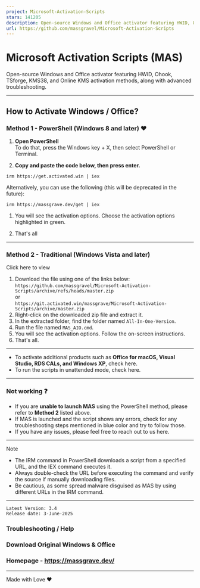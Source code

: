 ```yaml
---
project: Microsoft-Activation-Scripts
stars: 141205
description: Open-source Windows and Office activator featuring HWID, Ohook, TSforge, KMS38, and Online KMS activation methods, along with advanced troubleshooting.
url: https://github.com/massgravel/Microsoft-Activation-Scripts
---
```


Microsoft Activation Scripts (MAS)
==================================

Open-source Windows and Office activator featuring HWID, Ohook, TSforge, KMS38, and Online KMS activation methods, along with advanced troubleshooting.

* * *

How to Activate Windows / Office?
---------------------------------

### Method 1 - PowerShell (Windows 8 and later) ❤️

1.  **Open PowerShell**  
    To do that, press the Windows key + X, then select PowerShell or Terminal.
    
2.  **Copy and paste the code below, then press enter.**
    

```
irm https://get.activated.win | iex
```

Alternatively, you can use the following (this will be deprecated in the future):

```
irm https://massgrave.dev/get | iex
```

1.  You will see the activation options. Choose the activation options highlighted in green.
    
2.  That's all
    

* * *

### Method 2 - Traditional (Windows Vista and later)

Click here to view

1.  Download the file using one of the links below:  
    `https://github.com/massgravel/Microsoft-Activation-Scripts/archive/refs/heads/master.zip`  
    or  
    `https://git.activated.win/massgrave/Microsoft-Activation-Scripts/archive/master.zip`
2.  Right-click on the downloaded zip file and extract it.
3.  In the extracted folder, find the folder named `All-In-One-Version`.
4.  Run the file named `MAS_AIO.cmd`.
5.  You will see the activation options. Follow the on-screen instructions.
6.  That's all.

* * *

-   To activate additional products such as **Office for macOS, Visual Studio, RDS CALs, and Windows XP**, check here.
-   To run the scripts in unattended mode, check here.

* * *

### Not working ❓

-   If you are **unable to launch MAS** using the PowerShell method, please refer to **Method 2** listed above.
-   If MAS is launched and the script shows any errors, check for any troubleshooting steps mentioned in blue color and try to follow those.
-   If you have any issues, please feel free to reach out to us here.

* * *

Note

-   The IRM command in PowerShell downloads a script from a specified URL, and the IEX command executes it.
-   Always double-check the URL before executing the command and verify the source if manually downloading files.
-   Be cautious, as some spread malware disguised as MAS by using different URLs in the IRM command.

* * *

```
Latest Version: 3.4
Release date: 3-June-2025
```

### Troubleshooting / Help

### Download Original Windows & Office

### Homepage - https://massgrave.dev/

* * *

Made with Love ❤️
